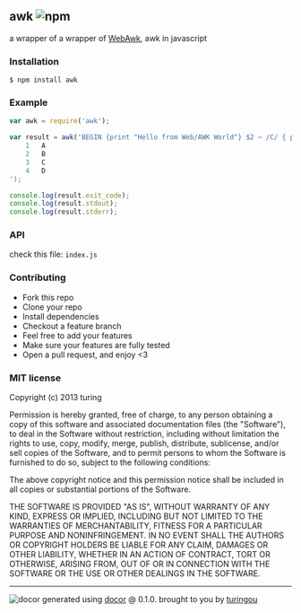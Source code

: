 ## awk ![npm](https://badge.fury.io/js/awk.png)

a wrapper of a wrapper of [WebAwk](https://github.com/agordon/webawk), awk in javascript

### Installation
````
$ npm install awk
````

### Example
````javascript
var awk = require('awk');

var result = awk('BEGIN {print "Hello from Web/AWK World"} $2 ~ /C/ { print $1 * 2 }','
    1   A
    2   B
    3   C
    4   D
');

console.log(result.exit_code);
console.log(result.stdout);
console.log(result.stderr);
````

### API
check this file: `index.js`

### Contributing
- Fork this repo
- Clone your repo
- Install dependencies
- Checkout a feature branch
- Feel free to add your features
- Make sure your features are fully tested
- Open a pull request, and enjoy <3

### MIT license
Copyright (c) 2013 turing

Permission is hereby granted, free of charge, to any person obtaining a copy
of this software and associated documentation files (the "Software"), to deal
in the Software without restriction, including without limitation the rights
to use, copy, modify, merge, publish, distribute, sublicense, and/or sell
copies of the Software, and to permit persons to whom the Software is
furnished to do so, subject to the following conditions:

The above copyright notice and this permission notice shall be included in
all copies or substantial portions of the Software.

THE SOFTWARE IS PROVIDED "AS IS", WITHOUT WARRANTY OF ANY KIND, EXPRESS OR
IMPLIED, INCLUDING BUT NOT LIMITED TO THE WARRANTIES OF MERCHANTABILITY,
FITNESS FOR A PARTICULAR PURPOSE AND NONINFRINGEMENT. IN NO EVENT SHALL THE
AUTHORS OR COPYRIGHT HOLDERS BE LIABLE FOR ANY CLAIM, DAMAGES OR OTHER
LIABILITY, WHETHER IN AN ACTION OF CONTRACT, TORT OR OTHERWISE, ARISING FROM,
OUT OF OR IN CONNECTION WITH THE SOFTWARE OR THE USE OR OTHER DEALINGS IN
THE SOFTWARE.


---
![docor](https://cdn1.iconfinder.com/data/icons/windows8_icons_iconpharm/26/doctor.png)
generated using [docor](https://github.com/turingou/docor.git) @ 0.1.0. brought to you by [turingou](https://github.com/turingou)